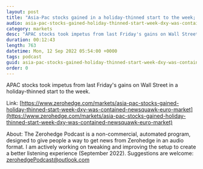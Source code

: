 ```yaml
---
layout: post
title: "Asia-Pac stocks gained in a holiday-thinned start to the week; DXY was contained - Newsquawk Euro Market Open"
audio: asia-pac-stocks-gained-holiday-thinned-start-week-dxy-was-contained-newsquawk-euro-market-0
category: markets
desc: "APAC stocks took impetus from last Friday's gains on Wall Street in a holiday-thinned start to the week."
duration: 00:12:43
length: 763
datetime: Mon, 12 Sep 2022 05:54:00 +0000
tags: podcast
guid: asia-pac-stocks-gained-holiday-thinned-start-week-dxy-was-contained-newsquawk-euro-market-0
order: 0
---
```

APAC stocks took impetus from last Friday's gains on Wall Street in a holiday-thinned start to the week.

Link: [https://www.zerohedge.com/markets/asia-pac-stocks-gained-holiday-thinned-start-week-dxy-was-contained-newsquawk-euro-market](https://www.zerohedge.com/markets/asia-pac-stocks-gained-holiday-thinned-start-week-dxy-was-contained-newsquawk-euro-market)

About: The Zerohedge Podcast is a non-commercial, automated program, designed to give people a way to get news from Zerohedge in an audio format.  I am actively working on tweaking and improving the setup to create a better listening experience (September 2022).  Suggestions are welcome: [zerohedgePodcast@outlook.com](mailto:zerohedgePodcast@outlook.com)